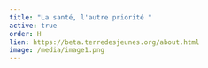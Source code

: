 ```yaml
---
title: "La santé, l'autre priorité "
active: true
order: H
lien: https://beta.terredesjeunes.org/about.html
image: /media/image1.png
---
```

